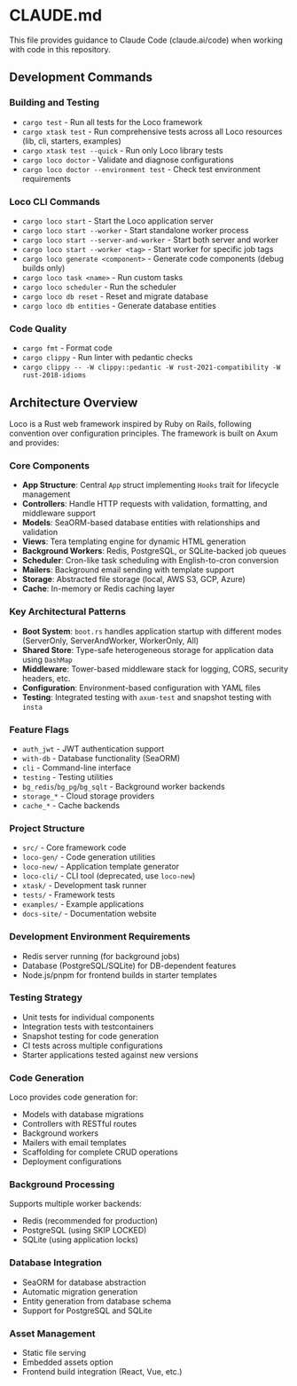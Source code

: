 # CLAUDE.md

This file provides guidance to Claude Code (claude.ai/code) when working with code in this repository.

## Development Commands

### Building and Testing
- `cargo test` - Run all tests for the Loco framework
- `cargo xtask test` - Run comprehensive tests across all Loco resources (lib, cli, starters, examples)
- `cargo xtask test --quick` - Run only Loco library tests
- `cargo loco doctor` - Validate and diagnose configurations
- `cargo loco doctor --environment test` - Check test environment requirements

### Loco CLI Commands
- `cargo loco start` - Start the Loco application server
- `cargo loco start --worker` - Start standalone worker process
- `cargo loco start --server-and-worker` - Start both server and worker
- `cargo loco start --worker <tag>` - Start worker for specific job tags
- `cargo loco generate <component>` - Generate code components (debug builds only)
- `cargo loco task <name>` - Run custom tasks
- `cargo loco scheduler` - Run the scheduler
- `cargo loco db reset` - Reset and migrate database
- `cargo loco db entities` - Generate database entities

### Code Quality
- `cargo fmt` - Format code
- `cargo clippy` - Run linter with pedantic checks
- `cargo clippy -- -W clippy::pedantic -W rust-2021-compatibility -W rust-2018-idioms`

## Architecture Overview

Loco is a Rust web framework inspired by Ruby on Rails, following convention over configuration principles. The framework is built on Axum and provides:

### Core Components
- **App Structure**: Central `App` struct implementing `Hooks` trait for lifecycle management
- **Controllers**: Handle HTTP requests with validation, formatting, and middleware support
- **Models**: SeaORM-based database entities with relationships and validation
- **Views**: Tera templating engine for dynamic HTML generation
- **Background Workers**: Redis, PostgreSQL, or SQLite-backed job queues
- **Scheduler**: Cron-like task scheduling with English-to-cron conversion
- **Mailers**: Background email sending with template support
- **Storage**: Abstracted file storage (local, AWS S3, GCP, Azure)
- **Cache**: In-memory or Redis caching layer

### Key Architectural Patterns
- **Boot System**: `boot.rs` handles application startup with different modes (ServerOnly, ServerAndWorker, WorkerOnly, All)
- **Shared Store**: Type-safe heterogeneous storage for application data using `DashMap`
- **Middleware**: Tower-based middleware stack for logging, CORS, security headers, etc.
- **Configuration**: Environment-based configuration with YAML files
- **Testing**: Integrated testing with `axum-test` and snapshot testing with `insta`

### Feature Flags
- `auth_jwt` - JWT authentication support
- `with-db` - Database functionality (SeaORM)
- `cli` - Command-line interface
- `testing` - Testing utilities
- `bg_redis`/`bg_pg`/`bg_sqlt` - Background worker backends
- `storage_*` - Cloud storage providers
- `cache_*` - Cache backends

### Project Structure
- `src/` - Core framework code
- `loco-gen/` - Code generation utilities
- `loco-new/` - Application template generator
- `loco-cli/` - CLI tool (deprecated, use `loco-new`)
- `xtask/` - Development task runner
- `tests/` - Framework tests
- `examples/` - Example applications
- `docs-site/` - Documentation website

### Development Environment Requirements
- Redis server running (for background jobs)
- Database (PostgreSQL/SQLite) for DB-dependent features
- Node.js/pnpm for frontend builds in starter templates

### Testing Strategy
- Unit tests for individual components
- Integration tests with testcontainers
- Snapshot testing for code generation
- CI tests across multiple configurations
- Starter applications tested against new versions

### Code Generation
Loco provides code generation for:
- Models with database migrations
- Controllers with RESTful routes
- Background workers
- Mailers with email templates
- Scaffolding for complete CRUD operations
- Deployment configurations

### Background Processing
Supports multiple worker backends:
- Redis (recommended for production)
- PostgreSQL (using SKIP LOCKED)
- SQLite (using application locks)

### Database Integration
- SeaORM for database abstraction
- Automatic migration generation
- Entity generation from database schema
- Support for PostgreSQL and SQLite

### Asset Management
- Static file serving
- Embedded assets option
- Frontend build integration (React, Vue, etc.)
